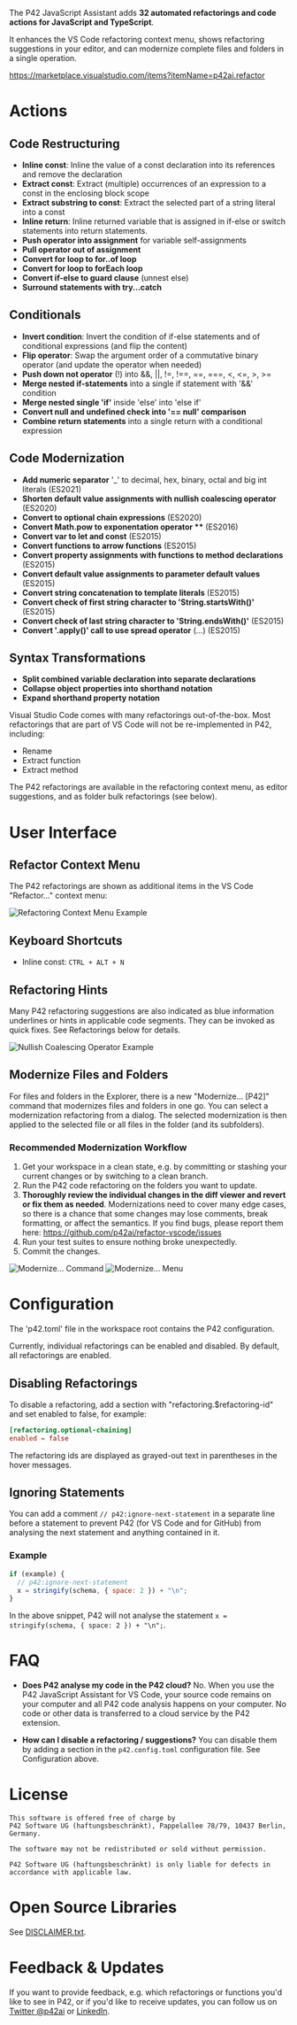 The P42 JavaScript Assistant adds **32 automated refactorings and code actions for JavaScript and TypeScript**.

It enhances the VS Code refactoring context menu, shows refactoring suggestions in your editor, and can modernize complete files and folders in a single operation.

https://marketplace.visualstudio.com/items?itemName=p42ai.refactor

# Actions

## Code Restructuring

- **Inline const**: Inline the value of a const declaration into its references and remove the declaration
- **Extract const**: Extract (multiple) occurrences of an expression to a const in the enclosing block scope
- **Extract substring to const**: Extract the selected part of a string literal into a const
- **Inline return**: Inline returned variable that is assigned in if-else or switch statements into return statements.
- **Push operator into assignment** for variable self-assignments
- **Pull operator out of assignment**
- **Convert for loop to for..of loop**
- **Convert for loop to forEach loop**
- **Convert if-else to guard clause** (unnest else)
- **Surround statements with try...catch**

## Conditionals

- **Invert condition**: Invert the condition of if-else statements and of conditional expressions (and flip the content)
- **Flip operator**: Swap the argument order of a commutative binary operator (and update the operator when needed)
- **Push down not operator** (!) into &&, ||, !=, !==, ==, ===, <, <=, >, >=
- **Merge nested if-statements** into a single if statement with '&&' condition
- **Merge nested single 'if'** inside 'else' into 'else if'
- **Convert null and undefined check into '== null' comparison**
- **Combine return statements** into a single return with a conditional expression

## Code Modernization

- **Add numeric separator** '\_' to decimal, hex, binary, octal and big int literals (ES2021)
- **Shorten default value assignments with nullish coalescing operator** (ES2020)
- **Convert to optional chain expressions** (ES2020)
- **Convert Math.pow to exponentation operator \*\*** (ES2016)
- **Convert var to let and const** (ES2015)
- **Convert functions to arrow functions** (ES2015)
- **Convert property assignments with functions to method declarations** (ES2015)
- **Convert default value assignments to parameter default values** (ES2015)
- **Convert string concatenation to template literals** (ES2015)
- **Convert check of first string character to 'String.startsWith()'** (ES2015)
- **Convert check of last string character to 'String.endsWith()'** (ES2015)
- **Convert '.apply()' call to use spread operator** (...) (ES2015)

## Syntax Transformations

- **Split combined variable declaration into separate declarations**
- **Collapse object properties into shorthand notation**
- **Expand shorthand property notation**

Visual Studio Code comes with many refactorings out-of-the-box. Most refactorings that are part of VS Code will not be re-implemented in P42, including:

- Rename
- Extract function
- Extract method

The P42 refactorings are available in the refactoring context menu, as editor suggestions, and as folder bulk refactorings (see below).

# User Interface

## Refactor Context Menu

The P42 refactorings are shown as additional items in the VS Code "Refactor..." context menu:

![Refactoring Context Menu Example](https://p42.ai/image/vscode/refactoring-menu.png)

## Keyboard Shortcuts

- Inline const: `CTRL + ALT + N`

## Refactoring Hints

Many P42 refactoring suggestions are also indicated as blue information underlines or hints in applicable code segments. They can be invoked as quick fixes. See Refactorings below for details.

![Nullish Coalescing Operator Example](https://p42.ai/image/vscode/feature-suggestion.png)

## Modernize Files and Folders

For files and folders in the Explorer, there is a new "Modernize... \[P42\]" command that modernizes files and folders in one go. You can select a modernization refactoring from a dialog. The selected modernization is then applied to the selected file or all files in the folder (and its subfolders).

### Recommended Modernization Workflow

1. Get your workspace in a clean state, e.g. by committing or stashing your current changes or by switching to a clean branch.
2. Run the P42 code refactoring on the folders you want to update.
3. **Thoroughly review the individual changes in the diff viewer and revert or fix them as needed**. Modernizations need to cover many edge cases, so there is a chance that some changes may lose comments, break formatting, or affect the semantics. If you find bugs, please report them here: https://github.com/p42ai/refactor-vscode/issues
4. Run your test suites to ensure nothing broke unexpectedly.
5. Commit the changes.

![Modernize... Command](https://p42.ai/image/vscode/feature-modernize-menu.png)
![Modernize... Menu](https://p42.ai/image/vscode/feature-modernize-selector.png)

# Configuration

The 'p42.toml' file in the workspace root contains the P42 configuration.

Currently, individual refactorings can be enabled and disabled. By default, all refactorings are enabled.

## Disabling Refactorings

To disable a refactoring, add a section with "refactoring.$refactoring-id" and set enabled to false, for example:

```toml
[refactoring.optional-chaining]
enabled = false
```

The refactoring ids are displayed as grayed-out text in parentheses in the hover messages.

## Ignoring Statements

You can add a comment `// p42:ignore-next-statement` in a separate line before a statement to prevent P42 (for VS Code and for GitHub) from analysing the next statement and anything contained in it.

### Example

```js
if (example) {
  // p42:ignore-next-statement
  x = stringify(schema, { space: 2 }) + "\n";
}
```

In the above snippet, P42 will not analyse the statement `x = stringify(schema, { space: 2 }) + "\n";`.

# FAQ

- **Does P42 analyse my code in the P42 cloud?**
  No. When you use the P42 JavaScript Assistant for VS Code, your source code remains on your computer and all P42 code analysis happens on your computer. No code or other data is transferred to a cloud service by the P42 extension.

- **How can I disable a refactoring / suggestions?**
  You can disable them by adding a section in the `p42.config.toml` configuration file. See Configuration above.

# License

```
This software is offered free of charge by
P42 Software UG (haftungsbeschränkt), Pappelallee 78/79, 10437 Berlin, Germany.

The software may not be redistributed or sold without permission.

P42 Software UG (haftungsbeschränkt) is only liable for defects in accordance with applicable law.
```

# Open Source Libraries

See [DISCLAIMER.txt](https://raw.githubusercontent.com/p42ai/refactor-vscode/main/DISCLAIMER.txt).

# Feedback & Updates

If you want to provide feedback, e.g. which refactorings or functions you'd like to see in P42, or if you'd like to receive updates, you can follow us on [Twitter @p42ai](https://twitter.com/p42ai) or [LinkedIn](https://www.linkedin.com/company/p42-software).

